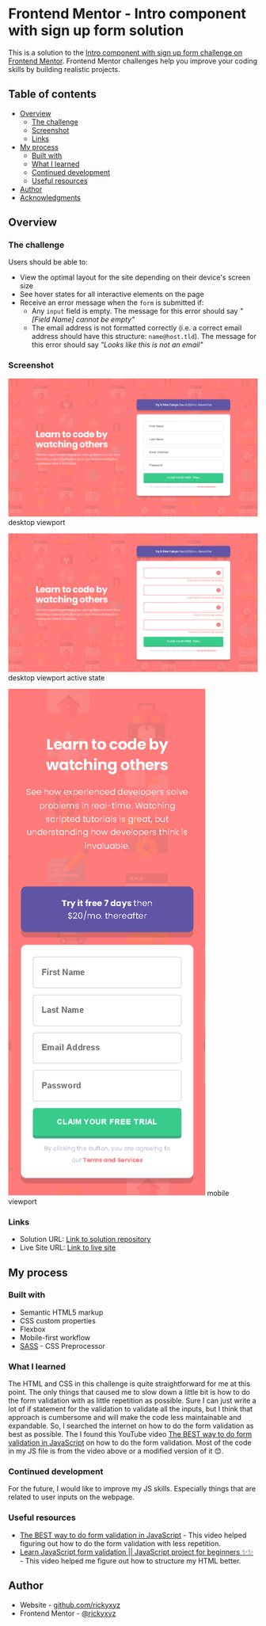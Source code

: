 # Frontend Mentor - Intro component with sign up form solution

This is a solution to the [Intro component with sign up form challenge on Frontend Mentor](https://www.frontendmentor.io/challenges/intro-component-with-signup-form-5cf91bd49edda32581d28fd1). Frontend Mentor challenges help you improve your coding skills by building realistic projects.

## Table of contents

- [Overview](#overview)
  - [The challenge](#the-challenge)
  - [Screenshot](#screenshot)
  - [Links](#links)
- [My process](#my-process)
  - [Built with](#built-with)
  - [What I learned](#what-i-learned)
  - [Continued development](#continued-development)
  - [Useful resources](#useful-resources)
- [Author](#author)
- [Acknowledgments](#acknowledgments)

## Overview

### The challenge

Users should be able to:

- View the optimal layout for the site depending on their device's screen size
- See hover states for all interactive elements on the page
- Receive an error message when the `form` is submitted if:
  - Any `input` field is empty. The message for this error should say _"[Field Name] cannot be empty"_
  - The email address is not formatted correctly (i.e. a correct email address should have this structure: `name@host.tld`). The message for this error should say _"Looks like this is not an email"_

### Screenshot

![desktop viewport](./screenshot/intro-component-with-sign-up-form-desktop.png)
desktop viewport

![desktop viewport active state](./screenshot/intro-component-with-sign-up-form-desktop-active.png)
desktop viewport active state

![mobile viewport](./screenshot/intro-component-with-sign-up-form-mobile.png)
mobile viewport

### Links

- Solution URL: [Link to solution repository](https://github.com/rickyxyz/frontendmentor-projects/tree/main/intro-component-with-signup-form-master)
- Live Site URL: [Link to live site](https://rickyxyz.dev/frontendmentor-projects/intro-component-with-signup-form-master/index.html)

## My process

### Built with

- Semantic HTML5 markup
- CSS custom properties
- Flexbox
- Mobile-first workflow
- [SASS](https://sass-lang.com/) - CSS Preprocessor

### What I learned

The HTML and CSS in this challenge is quite straightforward for me at this point.
The only things that caused me to slow down a little bit is how to do the form validation with as little repetition as possible.
Sure I can just write a lot of if statement for the validation to validate all the inputs, but I think that approach is cumbersome
and will make the code less maintainable and expandable. So, I searched the internet on how to do the form validation as best as possible.
The I found this YouTube video [The BEST way to do form validation in JavaScript](https://youtu.be/iyngFd6f8ko) on how to do the form validation.
Most of the code in my JS file is from the video above or a modified version of it 😊.

### Continued development

For the future, I would like to improve my JS skills. Especially things that are related to user inputs on the webpage.

### Useful resources

- [The BEST way to do form validation in JavaScript](https://youtu.be/iyngFd6f8ko) - This video helped figuring out how to do the form validation with less repetition.
- [Learn JavaScript form validation || JavaScript project for beginners ✨✨](https://youtu.be/VufN46OyFng) - This video helped me figure out how to structure my HTML better.

## Author

- Website - [github.com/rickyxyz](https://github.com/rickyxyz)
- Frontend Mentor - [@rickyxyz](https://www.frontendmentor.io/profile/rickyxyz)
